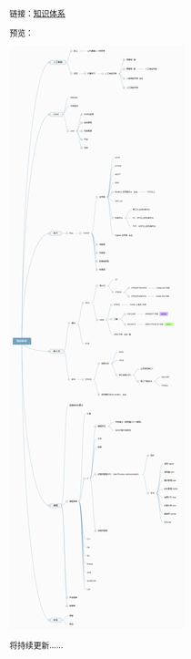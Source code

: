 链接：[知识体系](https://naotu.baidu.com/file/fd01e6e258955429c8c0432890496f5f)

预览：

![知识体系](知识体系.png)

将持续更新……